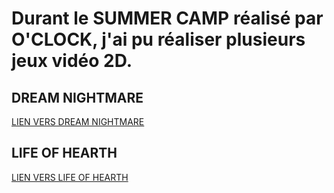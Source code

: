 # Durant le SUMMER CAMP réalisé par O'CLOCK, j'ai pu réaliser plusieurs jeux vidéo 2D.

## DREAM NIGHTMARE

[LIEN VERS DREAM NIGHTMARE]([https://www.instagram.com/uranium.actu](https://a-rthuuur.itch.io/nightmare))


## LIFE OF HEARTH

[LIEN VERS LIFE OF HEARTH]([https://www.instagram.com/uranium.actu](https://a-rthuuur.itch.io/life-of-hearth))

